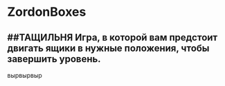ZordonBoxes
===========
##ТАЩИЛЬНЯ
Игра, в которой вам предстоит двигать ящики в нужные положения, чтобы завершить уровень.
---
вырвырвыр
